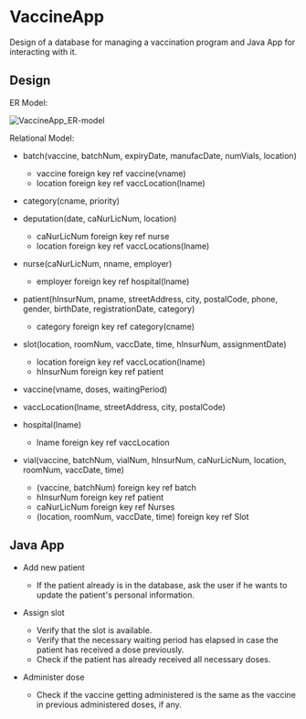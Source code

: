 # VaccineApp
Design of a database for managing a vaccination program and Java App for interacting with it.

## Design


ER Model:

![VaccineApp_ER-model](https://user-images.githubusercontent.com/59484319/113484930-3ede3300-94ab-11eb-8209-5b7adc4c6c8d.jpg)


Relational Model:

* batch(vaccine, batchNum, expiryDate, manufacDate, numVials, location)
  - vaccine foreign key ref vaccine(vname)
  - location foreign key ref vaccLocation(lname)

* category(cname, priority)
 
* deputation(date, caNurLicNum, location)
  - caNurLicNum foreign key ref nurse
  - location foreign key ref vaccLocations(lname)

* nurse(caNurLicNum, nname, employer)
  - employer foreign key ref hospital(lname)

* patient(hInsurNum, pname, streetAddress, city, postalCode, phone, gender, birthDate, registrationDate, category) 
  - category foreign key ref category(cname)

* slot(location, roomNum, vaccDate, time, hInsurNum, assignmentDate)
  - location foreign key ref vaccLocation(lname)
  - hInsurNum foreign key ref patient

* vaccine(vname, doses, waitingPeriod)

* vaccLocation(lname, streetAddress, city, postalCode)

* hospital(lname)
  - lname foreign key ref vaccLocation

* vial(vaccine, batchNum, vialNum, hInsurNum, caNurLicNum, location, roomNum, vaccDate, time)
  - (vaccine, batchNum) foreign key ref batch
  - hInsurNum foreign key ref patient
  - caNurLicNum foreign key ref Nurses
  - (location, roomNum, vaccDate, time) foreign key ref Slot


## Java App

* Add new patient
  - If the patient already is in the database, ask the user if he wants to update the patient's personal information.
 
* Assign slot
  - Verify that the slot is available.
  - Verify that the necessary waiting period has elapsed in case the patient has received a dose previously.
  - Check if the patient has already received all necessary doses.

* Administer dose
  - Check if the vaccine getting administered is the same as the vaccine in previous administered doses, if any.
